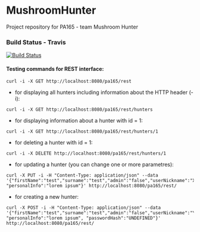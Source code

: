 # MushroomHunter
Project repository for PA165 - team Mushroom Hunter


### Build Status - Travis

[![Build Status](https://travis-ci.org/bkompis/MushroomHunter.svg?branch=master)](https://travis-ci.org/bkompis/MushroomHunter)

#### Testing commands for REST interface:
```
curl -i -X GET http://localhost:8080/pa165/rest
```
 * for displaying all hunters including information about the HTTP header (-i):
```
curl -i -X GET http://localhost:8080/pa165/rest/hunters
```
* for displaying information about a hunter with id = 1:
```
curl -i -X GET http://localhost:8080/pa165/rest/hunters/1
```
* for deleting a hunter with id = 1:
```
curl -i -X DELETE http://localhost:8080/pa165/rest/hunters/1
```
* for updating a hunter (you can change one or more parametres): 
```
curl -X PUT -i -H "Content-Type: application/json" --data '{"firstName":"test","surname":"test","admin":"false","userNickname":"XXX", "personalInfo":"lorem ipsum"}' http://localhost:8080/pa165/rest/
```
* for creating a new hunter:
```
curl -X POST -i -H "Content-Type: application/json" --data '{"firstName":"test","surname":"test","admin":"false","userNickname":"YYY", "personalInfo":"lorem ipsum", "passwordHash":"UNDEFINED"}' http://localhost:8080/pa165/rest/
```


